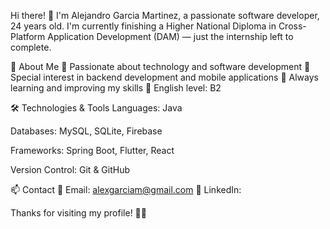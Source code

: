 Hi there! 👋 I'm Alejandro Garcia Martinez, a passionate software developer, 24 years old. I'm currently finishing a Higher National Diploma in Cross-Platform Application Development (DAM) — just the internship left to complete.

🚀 About Me
🔹 Passionate about technology and software development
🔹 Special interest in backend development and mobile applications
🔹 Always learning and improving my skills
🔹 English level: B2

🛠️ Technologies & Tools
Languages: Java

Databases: MySQL, SQLite, Firebase

Frameworks: Spring Boot, Flutter, React

Version Control: Git & GitHub

📫 Contact
📧 Email: alexgarciam@gmail.com
🔗 LinkedIn:

Thanks for visiting my profile! 🚀✨
